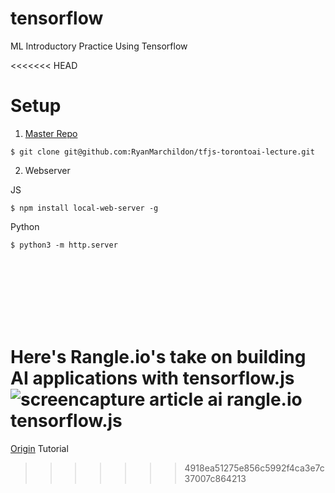 # tensorflow
ML Introductory Practice Using Tensorflow

<<<<<<< HEAD

# Setup

1. [Master Repo](https://github.com/RyanMarchildon/tfjs-torontoai-lecture)
```
$ git clone git@github.com:RyanMarchildon/tfjs-torontoai-lecture.git
```

2. Webserver

JS
```
$ npm install local-web-server -g
```

Python
```
$ python3 -m http.server
```

<br />
<br />
<br />
<br />
<br />
<br />

Here's Rangle.io's take on building AI applications with tensorflow.js
![screencapture article ai rangle.io tensorflow.js](img/rangle-io-blog-bringing-artificial-intelligence-to-the-browser-with-tensorflow-js-2019-05-02-18_34_06.png)
=======
[Origin](https://github.com/RyanMarchildon/tfjs-torontoai-lecture) Tutorial
>>>>>>> 4918ea51275e856c5992f4ca3e7c37007c864213
